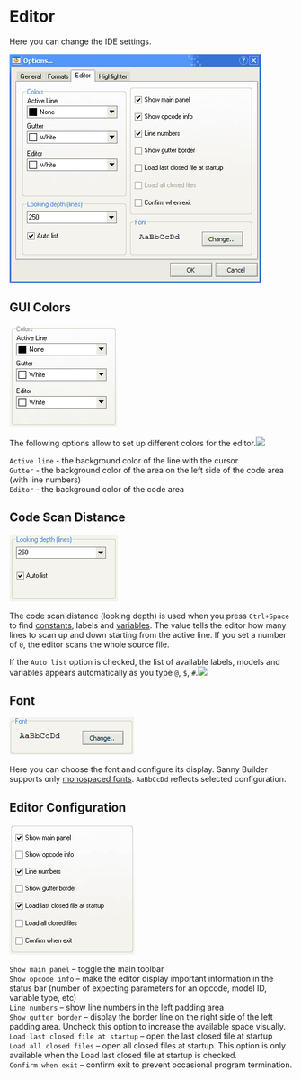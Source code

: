 # Editor

Here you can change the IDE settings.

![](../.gitbook/assets/editor_page1.png)

## GUI Colors

![](../.gitbook/assets/editor_colors.png)

The following options allow to set up different colors for the editor.![](mk:@MSITStore:D:\Coding\Delphi\Sanny\misc\HelpSystem\chm\help.chm::/old/options/sbo/editor_colors.png)

`Active line` - the background color of the line with the cursor  
`Gutter` - the background color of the area on the left side of the code area \(with line numbers\)  
`Editor` - the background color of the code area

## Code Scan Distance

![](../.gitbook/assets/editor_look.png)

The code scan distance \(looking depth\) is used when you press `Ctrl+Space` to find [constants](../coding/constants.md), labels and [variables](../coding/variables.md). The value tells the editor how many lines to scan up and down starting from the active line. If you set a number of `0`, the editor scans the whole source file.

If the `Auto list` option is checked, the list of available labels, models and variables appears automatically as you type `@`, `$`, `#`.![](mk:@MSITStore:D:\Coding\Delphi\Sanny\misc\HelpSystem\chm\help.chm::/old/options/sbo/editor_opt.png)

## Font

![](../.gitbook/assets/editor_font.png)

Here you can choose the font and configure its display. Sanny Builder supports only [monospaced fonts](https://en.wikipedia.org/wiki/Monospaced_font). `AaBbCcDd` reflects selected configuration.

## Editor Configuration

![](../.gitbook/assets/editor_opt.png)

`Show main panel` – toggle the main toolbar  
`Show opcode info` – make the editor display important information in the status bar \(number of expecting parameters for an opcode, model ID, variable type, etc\)  
`Line numbers` – show line numbers in the left padding area  
`Show gutter border` – display the border line on the right side of the left padding area. Uncheck this option to increase the available space visually.  
`Load last closed file at startup` – open the last closed file at startup  
`Load all closed files` – open all closed files at startup. This option is only available when the Load last closed file at startup is checked.  
`Confirm when exit` – confirm exit to prevent occasional program termination.

## 

